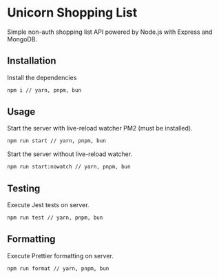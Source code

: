# Unicorn Shopping List
Simple non-auth shopping list API powered by Node.js with Express and MongoDB.

## Installation
Install the dependencies
```sh
npm i // yarn, pnpm, bun
```
## Usage
Start the server with live-reload watcher PM2 (must be installed).
```sh
npm run start // yarn, pnpm, bun
```
Start the server without live-reload watcher.
```sh
npm run start:nowatch // yarn, pnpm, bun
```
## Testing
Execute Jest tests on server.
```sh
npm run test // yarn, pnpm, bun
```
## Formatting
Execute Prettier formatting on server.
```sh
npm run format // yarn, pnpm, bun
```